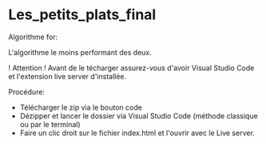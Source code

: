 # Les_petits_plats_final

Algorithme for:

L'algorithme le moins performant des deux.

! Attention !
Avant de le técharger assurez-vous d'avoir Visual Studio Code et l'extension live server d'installée.

Procédure: 

- Télécharger le zip via le bouton code
- Dézipper et lancer le dossier via Visual Studio Code (méthode classique ou par le terminal)
- Faire un clic droit sur le fichier index.html et l'ouvrir avec le Live server.
